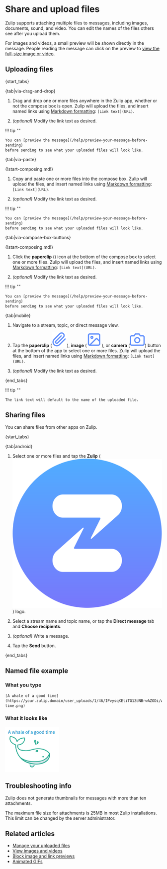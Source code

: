 # Share and upload files

Zulip supports attaching multiple files to messages, including images,
documents, sound, and video. You can edit the names of the files others see
after you upload them.

For images and videos, a small preview will be shown directly in the message.
People reading the message can click on the preview to
[view the full-size image or video](/help/view-images-and-videos).

## Uploading files

{start_tabs}

{tab|via-drag-and-drop}

1. Drag and drop one or more files anywhere in the Zulip app,
   whether or not the compose box is open.
   Zulip will upload the files, and insert named links using
   [Markdown formatting](/help/format-your-message-using-markdown#links):
   `[Link text](URL)`.

1. _(optional)_ Modify the link text as desired.

!!! tip ""

    You can [preview the message](/help/preview-your-message-before-sending)
    before sending to see what your uploaded files will look like.

{tab|via-paste}

{!start-composing.md!}

1. Copy and paste one or more files into the compose box.
   Zulip will upload the files, and insert named links using
   [Markdown formatting](/help/format-your-message-using-markdown#links):
   `[Link text](URL)`.

1. _(optional)_ Modify the link text as desired.

!!! tip ""

    You can [preview the message](/help/preview-your-message-before-sending)
    before sending to see what your uploaded files will look like.

{tab|via-compose-box-buttons}

{!start-composing.md!}

1. Click the **paperclip** (<i class="fa fa-paperclip"></i>) icon at
   the bottom of the compose box to select one or more files. Zulip will upload
   the files, and insert named links using
   [Markdown formatting](/help/format-your-message-using-markdown#links):
   `[Link text](URL)`.

1. _(optional)_ Modify the link text as desired.

!!! tip ""

    You can [preview the message](/help/preview-your-message-before-sending)
    before sending to see what your uploaded files will look like.

{tab|mobile}

1. Navigate to a stream, topic, or direct message view.

1. Tap the
   **paperclip** (<img src="/static/images/help/mobile-paperclip-icon.svg" alt="paperclip" class="help-center-icon"/>),
   **image** (<img src="/static/images/help/mobile-image-icon.svg" alt="image" class="help-center-icon"/>),
   or **camera** (<img src="/static/images/help/mobile-camera-icon.svg" alt="camera" class="help-center-icon"/>)
   button at the bottom of the app to select one or more files. Zulip will
   upload the files, and insert named links using
   [Markdown formatting](/help/format-your-message-using-markdown#links):
   `[Link text](URL)`.

1. _(optional)_ Modify the link text as desired.

{end_tabs}

!!! tip ""

    The link text will default to the name of the uploaded file.

## Sharing files

You can share files from other apps on Zulip.

{start_tabs}

{tab|android}

1. Select one or more files and tap the **Zulip**
   (<img src="/static/images/logo/zulip-icon-circle.svg" alt="logo" class="help-center-icon"/>)
   logo.

1. Select a stream name and topic name, or tap the
   **Direct message** tab and **Choose recipients**.

1. _(optional)_ Write a message.

1. Tap the **Send** button.

{end_tabs}

## Named file example

### What you type

```
[A whale of a good time](https://your.zulip.domain/user_uploads/1/46/IPvysqXEtiTG1ZdNBrwAZODi/whale-time.png)
```

### What it looks like

![Markdown image](/static/images/help/markdown-image.png)

## Troubleshooting info

Zulip does not generate thumbnails for messages with more than ten
attachments.

The maximum file size for attachments is 25MB in most Zulip installations.
This limit can be changed by the server administrator.

## Related articles

* [Manage your uploaded files](/help/manage-your-uploaded-files)
* [View images and videos](/help/view-images-and-videos)
* [Block image and link previews](/help/allow-image-link-previews)
* [Animated GIFs](/help/animated-gifs-from-giphy)
